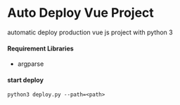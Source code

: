 # Auto Deploy Vue Project
automatic deploy production vue js project with python 3

#### Requirement Libraries
- argparse

#### start deploy
``` 
python3 deploy.py --path=<path>
```
